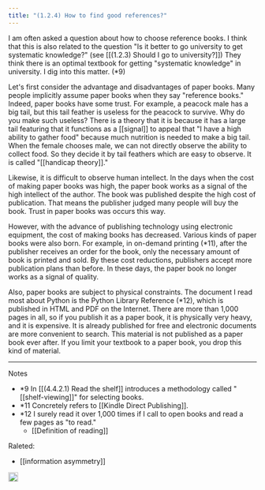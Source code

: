 ```yaml
---
title: "(1.2.4) How to find good references?"
---
```


I am often asked a question about how to choose reference books. I think that this is also related to the question "Is it better to go university to get systematic knowledge?" (see [[(1.2.3) Should I go to university?]])
They think there is an optimal textbook for getting "systematic knowledge" in university. I dig into this matter. (*9)

Let's first consider the advantage and disadvantages of paper books.
Many people implicitly assume paper books when they say "reference books." Indeed, paper books have some trust. For example, a peacock male has a big tail, but this tail feather is useless for the peacock to survive. Why do you make such useless? There is a theory that it is because it has a large tail featuring that it functions as a [[signal]] to appeal that "I have a high ability to gather food" because much nutrition is needed to make a big tail. When the female chooses male, we can not directly observe the ability to collect food. So they decide it by tail feathers which are easy to observe. It is called "[[handicap theory]]."

Likewise, it is difficult to observe human intellect. In the days when the cost of making paper books was high, the paper book works as a signal of the high intellect of the author. The book was published despite the high cost of publication. That means the publisher judged many people will buy the book. Trust in paper books was occurs this way.

However, with the advance of publishing technology using electronic equipment, the cost of making books has decreased. Various kinds of paper books were also born. For example, in on-demand printing (*11), after the publisher receives an order for the book, only the necessary amount of book is printed and sold. By these cost reductions, publishers accept more publication plans than before. In these days, the paper book no longer works as a signal of quality.

Also, paper books are subject to physical constraints. The document I read most about Python is the Python Library Reference (*12), which is published in HTML and PDF on the Internet. There are more than 1,000 pages in all, so if you publish it as a paper book, it is physically very heavy, and it is expensive. It is already published for free and electronic documents are more convenient to search. This material is not published as a paper book ever after. If you limit your textbook to a paper book, you drop this kind of material.

---

Notes

- *9 In [[(4.4.2.1) Read the shelf]] introduces a methodology called "[[shelf-viewing]]" for selecting books.
- *11 Concretely refers to [[Kindle Direct Publishing]].
- *12 I surely read it over 1,000 times if I call to open books and read a few pages as "to read."
    - [[Definition of reading]]


Raleted:

- [[information asymmetry]]

<img src='https://scrapbox.io/api/pages/nishio/en/icon' alt='en.icon' height="19.5"/>